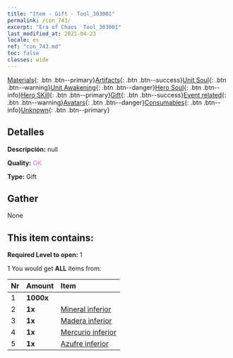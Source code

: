 ```yaml
---
title: "Item - Gift - Tool_303001"
permalink: /con_743/
excerpt: "Era of Chaos  Tool_303001"
last_modified_at: 2021-04-23
locale: es
ref: "con_743.md"
toc: false
classes: wide
---
```

 [Materials](/ItemsES/){: .btn .btn--primary}[Artifacts](/ItemsES/Artifacts/){: .btn .btn--success}[Unit Soul](/ItemsES/UnitSoul/){: .btn .btn--warning}[Unit Awakening](/ItemsES/UnitAwakening/){: .btn .btn--danger}[Hero Soul](/ItemsES/HeroSoul/){: .btn .btn--info}[Hero SKill](/ItemsES/HeroSkill/){: .btn .btn--primary}[Gift](/ItemsES/Gift/){: .btn .btn--success}[Event related](/ItemsES/Events/){: .btn .btn--warning}[Avatars](/ItemsES/Avatars/){: .btn .btn--danger}[Consumables](/ItemsES/Consumables/){: .btn .btn--info}[Unknown](/ItemsES/Unknown/){: .btn .btn--primary}

## Detalles
 **Descripción:** null

 **Quality:** <span style="color: #DA70D6">OK</span>

 **Type:** Gift

## Gather

  None

## This item contains:

 **Required Level to open:** 1

 1 You would get **ALL** items  from:

  | Nr | Amount |     Item    |
  |:---|:-------|:------------|
  | 1 |  **1000x** | <i class="fas fa-coins"/> |  | 
  | 2 |  **1x** | [Mineral inferior](/ItemsES/mat_1/) |  | 
  | 3 |  **1x** | [Madera inferior](/ItemsES/mat_1/) |  | 
  | 4 |  **1x** | [Mercurio inferior](/ItemsES/mat_2/) |  | 
  | 5 |  **1x** | [Azufre inferior](/ItemsES/mat_3/) |  | 
